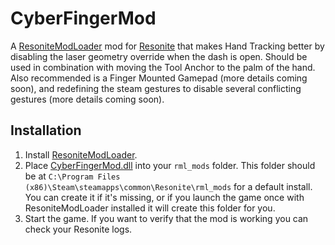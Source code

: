 # CyberFingerMod

A [ResoniteModLoader](https://github.com/resonite-modding-group/ResoniteModLoader) mod for [Resonite](https://resonite.com/) that makes Hand Tracking better by disabling the laser geometry override when the dash is open.
Should be used in combination with moving the Tool Anchor to the palm of the hand. Also recommended is a Finger Mounted Gamepad (more details coming soon), and redefining the steam gestures to disable several conflicting gestures (more details coming soon).

## Installation
1. Install [ResoniteModLoader](https://github.com/resonite-modding-group/ResoniteModLoader).
1. Place [CyberFingerMod.dll](https://github.com/DrSciCortex/CyberFingerMod/releases/latest/download/CyberFingerMod.dll) into your `rml_mods` folder. This folder should be at `C:\Program Files (x86)\Steam\steamapps\common\Resonite\rml_mods` for a default install. You can create it if it's missing, or if you launch the game once with ResoniteModLoader installed it will create this folder for you.
1. Start the game. If you want to verify that the mod is working you can check your Resonite logs.
